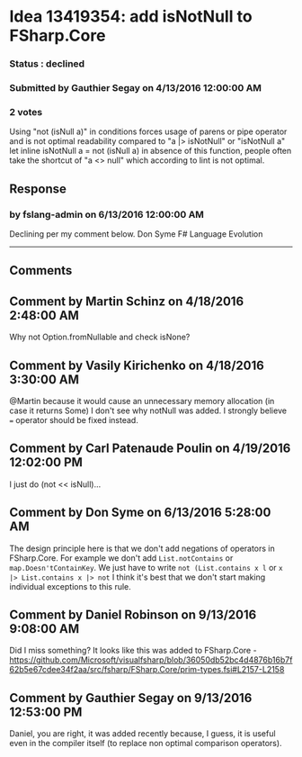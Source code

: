 # Idea 13419354: add isNotNull to FSharp.Core #

### Status : declined

### Submitted by Gauthier Segay on 4/13/2016 12:00:00 AM

### 2 votes

Using "not (isNull a)" in conditions forces usage of parens or pipe operator and is not optimal readability compared to "a |> isNotNull" or "isNotNull a"
let inline isNotNull a = not (isNull a)
in absence of this function, people often take the shortcut of "a <> null" which according to lint is not optimal.



## Response 
### by fslang-admin on 6/13/2016 12:00:00 AM

Declining per my comment below.
Don Syme
F# Language Evolution

------------------------
## Comments


## Comment by Martin Schinz on 4/18/2016 2:48:00 AM
Why not Option.fromNullable and check isNone?


## Comment by Vasily Kirichenko on 4/18/2016 3:30:00 AM
@Martin because it would cause an unnecessary memory allocation (in case it returns Some)
I don't see why notNull was added. I strongly believe `=` operator should be fixed instead.


## Comment by Carl Patenaude Poulin on 4/19/2016 12:02:00 PM
I just do (not << isNull)...


## Comment by Don Syme on 6/13/2016 5:28:00 AM
The design principle here is that we don't add negations of operators in FSharp.Core. For example we don't add ``List.notContains`` or ``map.Doesn'tContainKey``. We just have to write ``not (List.contains x l`` or ``x |> List.contains x |> not``
I think it's best that we don't start making individual exceptions to this rule.


## Comment by Daniel Robinson on 9/13/2016 9:08:00 AM
Did I miss something? It looks like this was added to FSharp.Core -
https://github.com/Microsoft/visualfsharp/blob/36050db52bc4d4876b16b7f62b5e67cdee34f2aa/src/fsharp/FSharp.Core/prim-types.fsi#L2157-L2158


## Comment by Gauthier Segay on 9/13/2016 12:53:00 PM
Daniel, you are right, it was added recently because, I guess, it is useful even in the compiler itself (to replace non optimal comparison operators).

